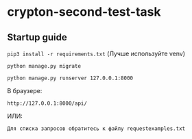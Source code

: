 # crypton-second-test-task

## Startup guide

```pip3 install -r requirements.txt``` 
(Лучше используйте venv)

```python manage.py migrate```

```python manage.py runserver 127.0.0.1:8000```

В браузере:

```http://127.0.0.1:8000/api/```

ИЛИ:

```Для списка запросов обратитесь к файлу requestexamples.txt```
